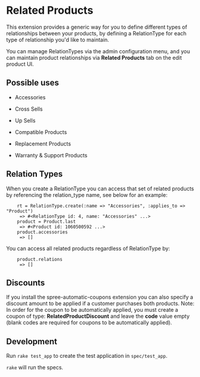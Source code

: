 Related Products
================

This extension provides a generic way for you to define different types of relationships between your products, by defining a RelationType for each type of relationship you'd like to maintain.

You can manage RelationTypes via the admin configuration menu, and you can maintain product relationships via __Related Products__ tab on the edit product UI.

Possible uses
-------------

* Accessories

* Cross Sells

* Up Sells

* Compatible Products

* Replacement Products

* Warranty & Support Products



Relation Types
--------------
When you create a RelationType you can access that set of related products by referencing the relation_type name, see below for an example:

        rt = RelationType.create(:name => "Accessories", :applies_to => "Product")
         => #<RelationType id: 4, name: "Accessories" ...>
        product = Product.last
         => #<Product id: 1060500592 ...>
        product.accessories
         => []

You can access all related products regardless of RelationType by:

        product.relations
         => []


Discounts
---------
If you install the spree-automatic-coupons extension you can also specify a discount amount to be applied if a customer purchases both products. Note: In order for the coupon to be automatically applied, you must create a coupon of type: __RelatedProductDiscount__ and leave the __code__ value empty (blank codes are required for coupons to be automatically applied).


Development
-----------

Run `rake test_app` to create the test application in `spec/test_app`.

`rake` will run the specs.
